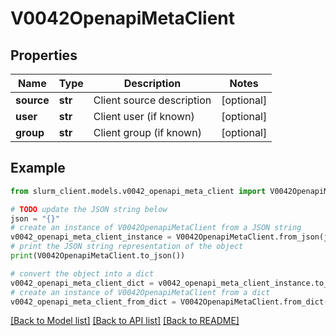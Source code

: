# V0042OpenapiMetaClient


## Properties

Name | Type | Description | Notes
------------ | ------------- | ------------- | -------------
**source** | **str** | Client source description | [optional] 
**user** | **str** | Client user (if known) | [optional] 
**group** | **str** | Client group (if known) | [optional] 

## Example

```python
from slurm_client.models.v0042_openapi_meta_client import V0042OpenapiMetaClient

# TODO update the JSON string below
json = "{}"
# create an instance of V0042OpenapiMetaClient from a JSON string
v0042_openapi_meta_client_instance = V0042OpenapiMetaClient.from_json(json)
# print the JSON string representation of the object
print(V0042OpenapiMetaClient.to_json())

# convert the object into a dict
v0042_openapi_meta_client_dict = v0042_openapi_meta_client_instance.to_dict()
# create an instance of V0042OpenapiMetaClient from a dict
v0042_openapi_meta_client_from_dict = V0042OpenapiMetaClient.from_dict(v0042_openapi_meta_client_dict)
```
[[Back to Model list]](../README.md#documentation-for-models) [[Back to API list]](../README.md#documentation-for-api-endpoints) [[Back to README]](../README.md)


